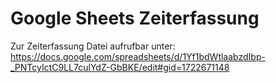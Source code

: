 # Google Sheets Zeiterfassung

Zur Zeiterfassung Datei aufrufbar unter: https://docs.google.com/spreadsheets/d/1Yf1bdWtlaabzdIbp-_PNTcyIctC9LL7culYdZ-GbBKE/edit#gid=1722671148